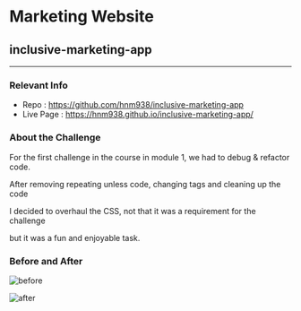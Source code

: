 # Marketing Website

## inclusive-marketing-app

------------

### Relevant Info

- Repo : https://github.com/hnm938/inclusive-marketing-app
- Live Page : https://hnm938.github.io/inclusive-marketing-app/

### About the Challenge

For the first challenge in the course in module 1, we had to debug & refactor code.

After removing repeating unless code, changing tags and cleaning up the code

I decided to overhaul the CSS, not that it was a requirement for the challenge

but it was a fun and enjoyable task.

### Before and After

![before](C:\Users\Owner\Desktop\Bootcamp\Projects\inclusive-marketing-app\assets\images\before.gif)

![after](C:\Users\Owner\Desktop\Bootcamp\Projects\inclusive-marketing-app\assets\images\after.gif)

